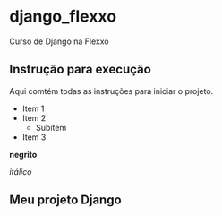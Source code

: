 # django_flexxo
Curso de Django na Flexxo

## Instrução para execução
Aqui comtém todas as instruções para iniciar o projeto.

* Item 1
* Item 2
    * Subitem
* Item 3

**negrito**

*itálico*

## Meu projeto Django
